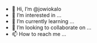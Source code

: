 - 👋 Hi, I’m @jowiokalo
- 👀 I’m interested in ...
- 🌱 I’m currently learning ...
- 💞️ I’m looking to collaborate on ...
- 📫 How to reach me ...

<!---
jowiokalo/jowiokalo is a ✨ special ✨ repository because its `README.md` (this file) appears on your GitHub profile.
You can click the Preview link to take a look at your changes.
--->
